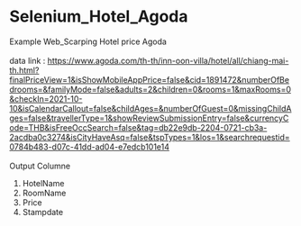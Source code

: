# Selenium_Hotel_Agoda
Example Web_Scarping Hotel price Agoda </br>
</br>
data link : https://www.agoda.com/th-th/inn-oon-villa/hotel/all/chiang-mai-th.html?finalPriceView=1&isShowMobileAppPrice=false&cid=1891472&numberOfBedrooms=&familyMode=false&adults=2&children=0&rooms=1&maxRooms=0&checkIn=2021-10-10&isCalendarCallout=false&childAges=&numberOfGuest=0&missingChildAges=false&travellerType=1&showReviewSubmissionEntry=false&currencyCode=THB&isFreeOccSearch=false&tag=db22e9db-2204-0721-cb3a-2acdba0c3274&isCityHaveAsq=false&tspTypes=1&los=1&searchrequestid=0784b483-d07c-41dd-ad04-e7edcb101e14
</br></br>
Output Columne </br>
1. HotelName</br>
2. RoomName</br>
3. Price</br>
4. Stampdate

